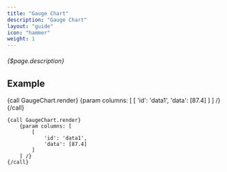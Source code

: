 ```yaml
---
title: "Gauge Chart"
description: "Gauge Chart"
layout: "guide"
icon: "hammer"
weight: 1
---
```


###### {$page.description}

<article id="1">

## Example

{call GaugeChart.render}
	{param columns: [
		[
			'id': 'data1',
			'data': [87.4]
		]
	] /}
{/call}

```soy
{call GaugeChart.render}
	{param columns: [
		[
			'id': 'data1',
			'data': [87.4]
		]
	] /}
{/call}
```

</article>
